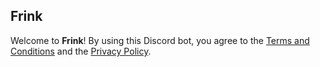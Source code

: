 ## Frink

Welcome to **Frink**!
By using this Discord bot, you agree to the [Terms and Conditions](./TERMS.md) and the [Privacy Policy](./PRIVACY.md).

